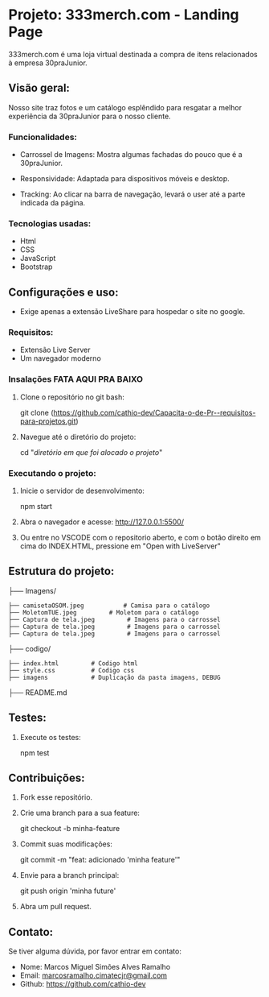 # Projeto: 333merch.com - Landing Page
333merch.com é uma loja virtual destinada a compra de itens relacionados à empresa 30praJunior.

## Visão geral:
Nosso site traz fotos e um catálogo esplêndido para resgatar a melhor experiência da 30praJunior para o nosso cliente.

### Funcionalidades:

* Carrossel de Imagens: Mostra algumas fachadas do pouco que é a 30praJunior.

* Responsividade: Adaptada para dispositivos móveis e desktop.

* Tracking: Ao clicar na barra de navegação, levará o user até a parte indicada da página.

### Tecnologias usadas:

* Html
* CSS 
* JavaScript
* Bootstrap

## Configurações e uso:

* Exige apenas a extensão LiveShare para hospedar o site no google.

### Requisitos:

* Extensão Live Server
* Um navegador moderno


### Insalações FATA AQUI PRA BAIXO

1. Clone o repositório no git bash: 

    git clone (https://github.com/cathio-dev/Capacita-o-de-Pr--requisitos-para-projetos.git)

2. Navegue até o diretório do projeto:
    
    cd "*diretório em que foi alocado o projeto*"

### Executando o projeto:

1. Inicie o servidor de desenvolvimento:

    npm start

2. Abra o navegador e acesse: http://127.0.0.1:5500/

3. Ou entre no VSCODE com o repositorio aberto, e com o botão direito em cima do INDEX.HTML, pressione em "Open with LiveServer"

## Estrutura do projeto:          

├── Imagens/   

    ├── camisetaOSOM.jpeg           # Camisa para o catálogo
    ├── MoletomTUE.jpeg         # Moletom para o catálogo
    ├── Captura de tela.jpeg         # Imagens para o carrossel
    ├── Captura de tela.jpeg         # Imagens para o carrossel
    ├── Captura de tela.jpeg         # Imagens para o carrossel

├── codigo/
    
    ├── index.html         # Codigo html
    ├── style.css          # Codigo css
    ├── imagens            # Duplicação da pasta imagens, DEBUG


├── README.md                

## Testes:

1. Execute os testes:
    
    npm test


## Contribuições:

1. Fork esse repositório.
2. Crie uma branch para a sua feature:

    git checkout -b minha-feature

3. Commit suas modificações:

    git commit -m "feat: adicionado 'minha feature'"

4. Envie para a branch principal:

    git push origin 'minha future'

5. Abra um pull request.

## Contato:

Se tiver alguma dúvida, por favor entrar em contato:

* Nome: Marcos Miguel Simões Alves Ramalho 
* Email: marcosramalho.cimatecjr@gmail.com
* Github: https://github.com/cathio-dev